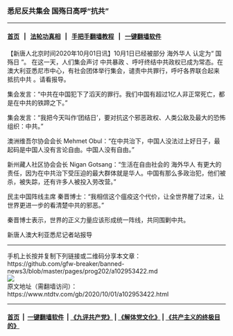 ### 悉尼反共集会 国殇日高呼“抗共”
------------------------

#### [首页](https://github.com/gfw-breaker/banned-news3/blob/master/README.md) &nbsp;&nbsp;|&nbsp;&nbsp; [法轮功真相](https://github.com/begood0513/basic/blob/master/README.md)  &nbsp;&nbsp;|&nbsp;&nbsp; [手把手翻墙教程](https://github.com/gfw-breaker/guides/wiki)  &nbsp;&nbsp;|&nbsp;&nbsp; [一键翻墙软件](https://github.com/gfw-breaker/nogfw/blob/master/README.md)  



<div><div class="post_content" itemprop="articleBody">
 <p>
  【新唐人北京时间2020年10月01日讯】10月1日已经被部分
  <ok href="https://www.ntdtv.com/gb/海外华人.htm">
   海外华人
  </ok>
  认定为“
  <ok href="https://www.ntdtv.com/gb/国殇日.htm">
   国殇日
  </ok>
  ”。 在这一天，人们集会声讨
  <ok href="https://www.ntdtv.com/gb/中共暴政.htm">
   中共暴政
  </ok>
  、呼吁终结中共政权已成为常态。在澳大利亚悉尼市中心，有社会团体举行集会，谴责中共罪行，呼吁各界联合起来
  <ok href="https://www.ntdtv.com/gb/抵抗中共.htm">
   抵抗中共
  </ok>
  。请看报导。
 </p>
 <p>
  集会发言：“中共在中国犯下了滔天的罪行。我们中国有超过1亿人非正常死亡，都是在中共的铁蹄之下。”
 </p>
 <p>
  集会发言：“我把今天叫作‘团结日’，要对抗这个邪恶政权、人类公敌及最大的恐怖组织：中共。”
 </p>
 <p>
  澳洲维吾尔协会会长 Mehmet Obul：“在中共治下，中国人没法过上好日子，最起码是中国人没有言论自由。中国人没有自由。”
 </p>
 <p>
  新州藏人社区协会会长 Nigan Gotsang：“生活在自由社会的
  <ok href="https://www.ntdtv.com/gb/海外华人.htm">
   海外华人
  </ok>
  有更大的责任，因为在中共治下受压迫的最大群体就是华人。中国有那么多政治犯，他们被杀，被失踪，还有许多人被投入劳改营。”
 </p>
 <p>
  民主中国阵线主席 秦晋博士：“我相信这个瘟疫这个代价，让全世界醒了过来，让世界更进一步的看清楚中共的邪恶。”
 </p>
 <p>
  秦晋博士表示，世界的正义力量应该形成统一阵线，共同围剿中共。
 </p>
 <p>
  新唐人澳大利亚悉尼记者站报导
 </p>
 <div class="single_ad">
 </div>
</div>
</div>
<hr/>
手机上长按并复制下列链接或二维码分享本文章：<br/>
https://github.com/gfw-breaker/banned-news3/blob/master/pages/prog202/a102953422.md <br/>
<a href='https://github.com/gfw-breaker/banned-news3/blob/master/pages/prog202/a102953422.md'><img src='https://github.com/gfw-breaker/banned-news3/blob/master/pages/prog202/a102953422.md.png'/></a> <br/>
原文地址（需翻墙访问）：https://www.ntdtv.com/gb/2020/10/01/a102953422.html


------------------------
#### [首页](https://github.com/gfw-breaker/banned-news3/blob/master/README.md) &nbsp;|&nbsp; [一键翻墙软件](https://github.com/gfw-breaker/nogfw/blob/master/README.md) &nbsp;| [《九评共产党》](https://github.com/gfw-breaker/9ping.md/blob/master/README.md#九评之一评共产党是什么) | [《解体党文化》](https://github.com/gfw-breaker/jtdwh.md/blob/master/README.md) | [《共产主义的终极目的》](https://github.com/gfw-breaker/gczydzjmd.md/blob/master/README.md)


<img src='http://gfw-breaker.win/banned-news3/pages/prog202/a102953422.md' width='0px' height='0px'/>